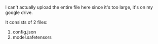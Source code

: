 I can't actually upload the entire file here since it's too large, it's on my google drive.

It consists of 2 files:
1. config.json
2. model.safetensors
